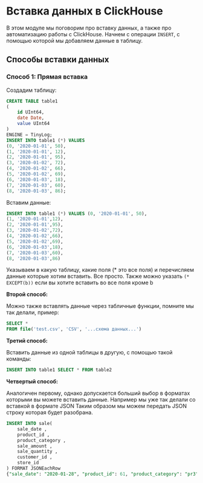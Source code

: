 # Вставка данных в ClickHouse

В этом модуле мы поговорим про вставку данных, а также про автоматизацию работы с ClickHouse. Начнем с операции `INSERT`, с помощью которой мы добавляем данные в таблицу.

## Способы вставки данных

### Способ 1: Прямая вставка

Создадим таблицу:

```sql
CREATE TABLE table1
(
    id UInt64,
    date Date,
    value UInt64
)
ENGINE = TinyLog;
INSERT INTO table1 (*) VALUES 
(0, '2020-01-01', 50), 
(1, '2020-01-01', 12), 
(2, '2020-01-01', 95), 
(3, '2020-01-02', 72), 
(4, '2020-01-02', 66), 
(5, '2020-01-02', 69), 
(6, '2020-01-03', 18), 
(7, '2020-01-03', 60), 
(8, '2020-01-03', 86);
```

Вставим данные: 
```sql
INSERT INTO table1 (*) VALUES (0, '2020-01-01', 50), 
(1, '2020-01-01',12), 
(2, '2020-01-01',95), 
(3, '2020-01-02',72), 
(4, '2020-01-02',66), 
(5, '2020-01-02',69), 
(6, '2020-01-03',18), 
(7, '2020-01-03',60), 
(8, '2020-01-03',86)
```

Указываем в какую таблицу, какие поля (* это все поля) и перечисляем данные которые хотим вставить. Все просто. Также можно указать ```(* EXCEPT(b))``` если вы хотите вставить во все поля кроме b

**Второй способ:**

Можно также вставлять данные через табличные функции, помните мы так делали, пример:
```sql
SELECT * 
FROM file('test.csv', 'CSV', '...схема данных...')
```

**Третий способ:**

Вставить данные из одной таблицы в другую, с помощью такой команды:

```sql
INSERT INTO table1 SELECT * FROM table2
```

**Четвертый способ:**

Аналогичен первому, однако допускается больший выбор в форматах которыми вы можете вставить данные. Например мы уже так делали со вставкой в формате JSON Таким образом мы можем передать JSON строку которая будет разобрана.
```sql
INSERT INTO sale(
    sale_date ,
    product_id ,
    product_category ,
    sale_amount ,
    sale_quantity ,
    customer_id ,
    store_id 
) FORMAT JSONEachRow
{"sale_date": "2020-01-28", "product_id": 61, "product_category": "pr3", "sale_amount": 31, "sale_quantity": 48, "customer_id": 79, "store_id": 49}
```